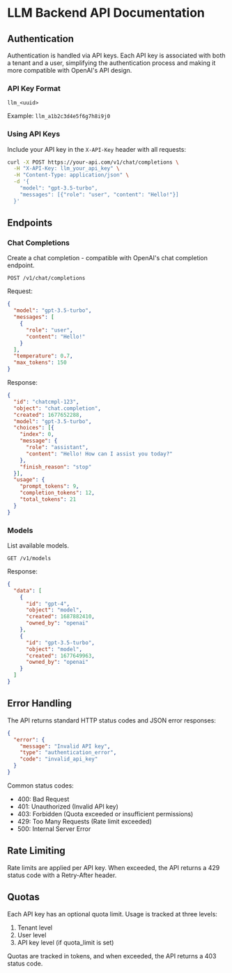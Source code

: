 # LLM Backend API Documentation

## Authentication

Authentication is handled via API keys. Each API key is associated with both a tenant and a user, simplifying the authentication process and making it more compatible with OpenAI's API design.

### API Key Format
```
llm_<uuid>
```

Example: `llm_a1b2c3d4e5f6g7h8i9j0`

### Using API Keys

Include your API key in the `X-API-Key` header with all requests:

```bash
curl -X POST https://your-api.com/v1/chat/completions \
  -H "X-API-Key: llm_your_api_key" \
  -H "Content-Type: application/json" \
  -d '{
    "model": "gpt-3.5-turbo",
    "messages": [{"role": "user", "content": "Hello!"}]
  }'
```

## Endpoints

### Chat Completions

Create a chat completion - compatible with OpenAI's chat completion endpoint.

```http
POST /v1/chat/completions
```

Request:
```json
{
  "model": "gpt-3.5-turbo",
  "messages": [
    {
      "role": "user",
      "content": "Hello!"
    }
  ],
  "temperature": 0.7,
  "max_tokens": 150
}
```

Response:
```json
{
  "id": "chatcmpl-123",
  "object": "chat.completion",
  "created": 1677652288,
  "model": "gpt-3.5-turbo",
  "choices": [{
    "index": 0,
    "message": {
      "role": "assistant",
      "content": "Hello! How can I assist you today?"
    },
    "finish_reason": "stop"
  }],
  "usage": {
    "prompt_tokens": 9,
    "completion_tokens": 12,
    "total_tokens": 21
  }
}
```

### Models

List available models.

```http
GET /v1/models
```

Response:
```json
{
  "data": [
    {
      "id": "gpt-4",
      "object": "model",
      "created": 1687882410,
      "owned_by": "openai"
    },
    {
      "id": "gpt-3.5-turbo",
      "object": "model",
      "created": 1677649963,
      "owned_by": "openai"
    }
  ]
}
```

## Error Handling

The API returns standard HTTP status codes and JSON error responses:

```json
{
  "error": {
    "message": "Invalid API key",
    "type": "authentication_error",
    "code": "invalid_api_key"
  }
}
```

Common status codes:
- 400: Bad Request
- 401: Unauthorized (Invalid API key)
- 403: Forbidden (Quota exceeded or insufficient permissions)
- 429: Too Many Requests (Rate limit exceeded)
- 500: Internal Server Error

## Rate Limiting

Rate limits are applied per API key. When exceeded, the API returns a 429 status code with a Retry-After header.

## Quotas

Each API key has an optional quota limit. Usage is tracked at three levels:
1. Tenant level
2. User level
3. API key level (if quota_limit is set)

Quotas are tracked in tokens, and when exceeded, the API returns a 403 status code.